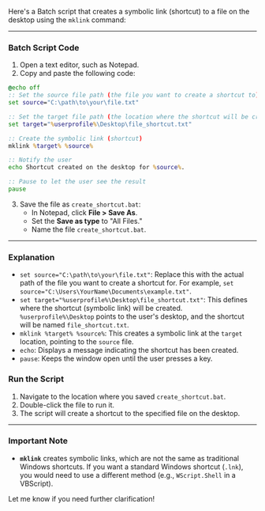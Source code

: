Here's a Batch script that creates a symbolic link (shortcut) to a file on the desktop using the `mklink` command:

---

### **Batch Script Code**
1. Open a text editor, such as Notepad.
2. Copy and paste the following code:

```bat
@echo off
:: Set the source file path (the file you want to create a shortcut to)
set source="C:\path\to\your\file.txt"

:: Set the target file path (the location where the shortcut will be created)
set target="%userprofile%\Desktop\file_shortcut.txt"

:: Create the symbolic link (shortcut)
mklink %target% %source%

:: Notify the user
echo Shortcut created on the desktop for %source%.

:: Pause to let the user see the result
pause
```

3. Save the file as `create_shortcut.bat`:
   - In Notepad, click **File > Save As**.
   - Set the **Save as type** to "All Files."
   - Name the file `create_shortcut.bat`.

---

### **Explanation**
- `set source="C:\path\to\your\file.txt"`: Replace this with the actual path of the file you want to create a shortcut for. For example, `set source="C:\Users\YourName\Documents\example.txt"`.
- `set target="%userprofile%\Desktop\file_shortcut.txt"`: This defines where the shortcut (symbolic link) will be created. `%userprofile%\Desktop` points to the user's desktop, and the shortcut will be named `file_shortcut.txt`.
- `mklink %target% %source%`: This creates a symbolic link at the `target` location, pointing to the `source` file.
- `echo`: Displays a message indicating the shortcut has been created.
- `pause`: Keeps the window open until the user presses a key.

### **Run the Script**
1. Navigate to the location where you saved `create_shortcut.bat`.
2. Double-click the file to run it.
3. The script will create a shortcut to the specified file on the desktop.

---

### **Important Note**
- **`mklink`** creates symbolic links, which are not the same as traditional Windows shortcuts. If you want a standard Windows shortcut (`.lnk`), you would need to use a different method (e.g., `WScript.Shell` in a VBScript).
  
Let me know if you need further clarification!